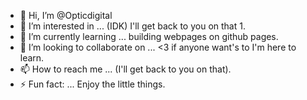 - 👋 Hi, I’m @Opticdigital
- 👀 I’m interested in ... (IDK) I'll get back to you on that 1.
- 🌱 I’m currently learning ... building webpages on github pages.
- 💞️ I’m looking to collaborate on ... <3 if anyone want's to I'm here to learn.
- 📫 How to reach me ... (I'll get back to you on that).
- ⚡ Fun fact: ... Enjoy the little things.

<!---
Opticdigital/Opticdigital is a ✨ special ✨ repository because its `README.md` (this file) appears on your GitHub profile.
You can click the Preview link to take a look at your changes.
--->
